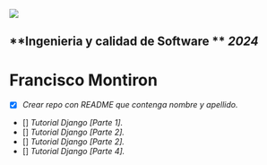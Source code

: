 ![](https://drive.google.com/file/d/1LqLsRkXAmNwLV8GmnSy2eU-uJOXUxj5u/view?usp=sharing"")

## **Ingenieria y calidad de Software **  _2024_ 

# Francisco Montiron

- [x] _Crear repo con README que contenga nombre y apellido._
- [] _Tutorial Django [Parte 1]._
- [] _Tutorial Django [Parte 2]._
- [] _Tutorial Django [Parte 2]._
- [] _Tutorial Django [Parte 4]._
